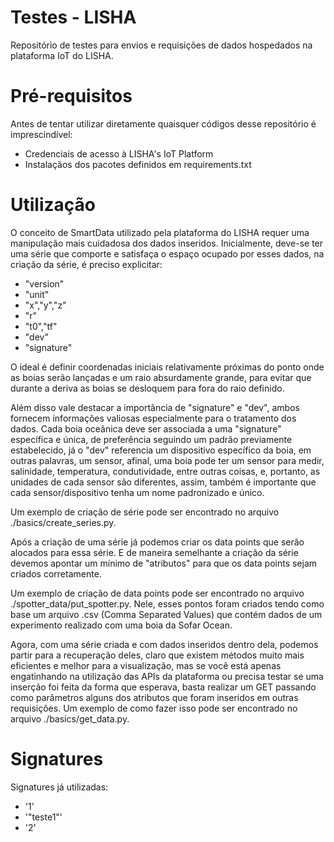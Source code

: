 # Testes - LISHA
Repositório de testes para envios e requisições de dados hospedados na plataforma IoT do LISHA.

# Pré-requisitos
Antes de tentar utilizar diretamente quaisquer códigos desse repositório é imprescindível:
- Credenciais de acesso à LISHA's IoT Platform
- Instalaçãos dos pacotes definidos em requirements.txt

# Utilização
O conceito de SmartData utilizado pela plataforma do LISHA requer uma manipulação mais cuidadosa dos dados inseridos.
Inicialmente, deve-se ter uma série que comporte e satisfaça o espaço ocupado por esses dados, na criação da série,
é preciso explicitar:
- "version"
- "unit"
- "x","y","z"
- "r"
- "t0","tf"
- "dev"
- "signature"

O ideal é definir coordenadas iniciais relativamente próximas do ponto onde
as boias serão lançadas e um raio absurdamente grande, para evitar que durante a deriva as boias se desloquem para fora do raio definido.

Além disso vale destacar a importância de "signature" e "dev", ambos fornecem informações valiosas especialmente para o tratamento dos dados.
Cada boia oceânica deve ser associada a uma "signature" específica e única, de preferência seguindo um padrão previamente estabelecido, já o "dev" referencia um dispositivo específico da boia, em outras palavras, um sensor, afinal, uma boia pode ter um sensor para medir, salinidade, temperatura, condutividade, entre outras coisas, e, portanto, as unidades de cada sensor são diferentes, assim, também é importante que cada sensor/dispositivo tenha um nome padronizado e único.

Um exemplo de criação de série pode ser encontrado no arquivo ./basics/create_series.py.

Após a criação de uma série já podemos criar os data points que serão alocados para essa série. E de maneira semelhante a criação da série devemos apontar um mínimo de "atributos" para que os data points sejam criados corretamente. 

Um exemplo de criação de data points pode ser encontrado no arquivo ./spotter_data/put_spotter.py. Nele, esses pontos foram criados tendo como base um arquivo .csv (Comma Separated Values) que contém dados de um experimento realizado com uma boia da Sofar Ocean.

Agora, com uma série criada e com dados inseridos dentro dela, podemos partir para a recuperação deles, claro que existem métodos muito mais eficientes e melhor para a visualização, mas se você está apenas engatinhando na utilização das APIs da plataforma ou precisa testar se uma inserção foi feita da forma que esperava, basta realizar um GET passando como parâmetros alguns dos atributos que foram inseridos em outras requisições. Um exemplo de como fazer isso pode ser encontrado no arquivo ./basics/get_data.py.

# Signatures
Signatures já utilizadas:
- '1'
- '"teste1"'
- '2'